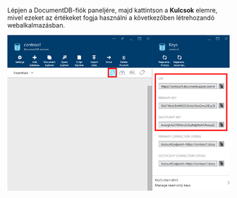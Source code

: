   Lépjen a DocumentDB-fiók paneljére, majd kattintson a **Kulcsok** elemre, mivel ezeket az értékeket fogja használni a következőben létrehozandó webalkalmazásban.

![Képernyőfelvétel az Azure Portalról, amely egy DocumentDB-fiókot jelenít meg, ahol a DocumentDB-fiók panelén lévő Kulcsok gomb, valamint a Kulcsok panelen lévő URI, PRIMARY KEY és SECONDARY KEY értékek vannak kiemelve.](./media/documentdb-keys/keys.png)



<!--HONumber=Jan17_HO1-->


